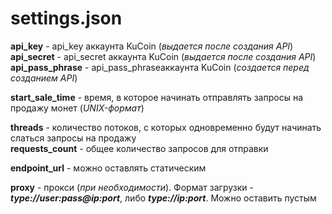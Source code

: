 # settings.json  
**api_key** - api_key аккаунта KuCoin (_выдается после создания API_)  
**api_secret** - api_secret аккаунта KuCoin (_выдается после создания API_)  
**api_pass_phrase** - api_pass_phraseаккаунта KuCoin (_создается перед созданием API_)  

**start_sale_time** - время, в которое начинать отправлять запросы на продажу монет (_UNIX-формат_)  

**threads** - количество потоков, с которых одновременно будут начинать слаться запросы на продажу  
**requests_count** - общее количество запросов для отправки  

**endpoint_url** - можно оставлять статическим  


**proxy** - прокси (_при необходимости_). Формат загрузки - **_type://user:pass@ip:port_**, либо **_type://ip:port_**. Можно оставить пустым